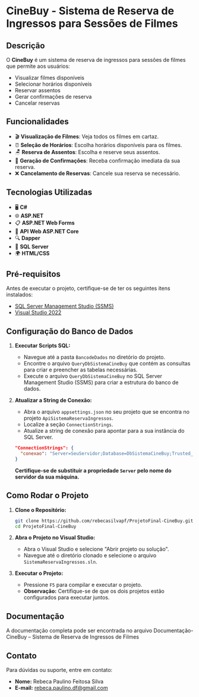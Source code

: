# CineBuy - Sistema de Reserva de Ingressos para Sessões de Filmes

## Descrição

O **CineBuy** é um sistema de reserva de ingressos para sessões de filmes que permite aos usuários:

- Visualizar filmes disponíveis
- Selecionar horários disponíveis
- Reservar assentos
- Gerar confirmações de reserva
- Cancelar reservas

## Funcionalidades

- 🎬 **Visualização de Filmes**: Veja todos os filmes em cartaz.
- ⏰ **Seleção de Horários**: Escolha horários disponíveis para os filmes.
- 🪑 **Reserva de Assentos**: Escolha e reserve seus assentos.
- 📩 **Geração de Confirmações**: Receba confirmação imediata da sua reserva.
- ❌ **Cancelamento de Reservas**: Cancele sua reserva se necessário.

## Tecnologias Utilizadas

- 🖥️ **C#**
- 🌐 **ASP.NET**
- 📋 **ASP.NET Web Forms**
- 🔗 **API Web ASP.NET Core**
- 🔍 **Dapper**
- 💾 **SQL Server**
- 🌍 **HTML/CSS**

## Pré-requisitos

Antes de executar o projeto, certifique-se de ter os seguintes itens instalados:

- [SQL Server Management Studio (SSMS)](https://docs.microsoft.com/sql/ssms/download-sql-server-management-studio-ssms)
- [Visual Studio 2022](https://visualstudio.microsoft.com/)

## Configuração do Banco de Dados

1. **Executar Scripts SQL:**
   - Navegue até a pasta `BancodeDados` no diretório do projeto.
   - Encontre o arquivo `QueryDbSistemaCineBuy` que contém as consultas para criar e preencher as tabelas necessárias.
   - Execute o arquivo `QueryDbSistemaCineBuy` no SQL Server Management Studio (SSMS) para criar a estrutura do banco de dados.

2. **Atualizar a String de Conexão:**
   - Abra o arquivo `appsettings.json` no seu projeto que se encontra no projeto `ApiSistemaReservaIngressos`.
   - Localize a seção `ConnectionStrings`.
   - Atualize a string de conexão para apontar para a sua instância do SQL Server.

   ```json
   "ConnectionStrings": {
     "conexao": "Server=SeuServidor;Database=DbSistemaCineBuy;Trusted_Connection=True;"
   }
   ```

   **Certifique-se de substituir a propriedade `Server` pelo nome do servidor da sua máquina.**

## Como Rodar o Projeto

1. **Clone o Repositório:**

   ```bash
   git clone https://github.com/rebecasilvapf/ProjetoFinal-CineBuy.git
   cd ProjetoFinal-CineBuy
   ```

2. **Abra o Projeto no Visual Studio:**
   - Abra o Visual Studio e selecione "Abrir projeto ou solução".
   - Navegue até o diretório clonado e selecione o arquivo `SistemaReservaIngressos.sln`.

3. **Executar o Projeto:**
   - Pressione `F5` para compilar e executar o projeto.
   - **Observação:** Certifique-se de que os dois projetos estão configurados para executar juntos.

## Documentação

A documentação completa pode ser encontrada no arquivo Documentação-CineBuy – Sistema de Reserva de Ingressos de Filmes

## Contato

Para dúvidas ou suporte, entre em contato:

- **Nome:** Rebeca Paulino Feitosa Silva
- **E-mail:** rebeca.paulino.df@gmail.com

